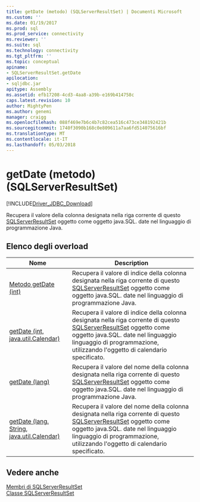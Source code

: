 ```yaml
---
title: getDate (metodo) (SQLServerResultSet) | Documenti Microsoft
ms.custom: ''
ms.date: 01/19/2017
ms.prod: sql
ms.prod_service: connectivity
ms.reviewer: ''
ms.suite: sql
ms.technology: connectivity
ms.tgt_pltfrm: ''
ms.topic: conceptual
apiname:
- SQLServerResultSet.getDate
apilocation:
- sqljdbc.jar
apitype: Assembly
ms.assetid: efb17208-4cd3-4aa8-a39b-e169b414758c
caps.latest.revision: 10
author: MightyPen
ms.author: genemi
manager: craigg
ms.openlocfilehash: 088f469e7b6c4b7c82cea516c473ce348192421b
ms.sourcegitcommit: 1740f3090b168c0e809611a7aa6fd514075616bf
ms.translationtype: MT
ms.contentlocale: it-IT
ms.lasthandoff: 05/03/2018
---
```

# <a name="getdate-method-sqlserverresultset"></a>getDate (metodo) (SQLServerResultSet)
[!INCLUDE[Driver_JDBC_Download](../../../includes/driver_jdbc_download.md)]

  Recupera il valore della colonna designata nella riga corrente di questo [SQLServerResultSet](../../../connect/jdbc/reference/sqlserverresultset-class.md) oggetto come oggetto java.SQL. date nel linguaggio di programmazione Java.  
  
## <a name="overload-list"></a>Elenco degli overload  
  
|Nome|Description|  
|----------|-----------------|  
|[Metodo getDate (int)](../../../connect/jdbc/reference/getdate-method-int-sqlserverresultset.md)|Recupera il valore di indice della colonna designata nella riga corrente di questo [SQLServerResultSet](../../../connect/jdbc/reference/sqlserverresultset-class.md) oggetto come oggetto java.SQL. date nel linguaggio di programmazione Java.|  
|[getDate (int, java.util.Calendar)](../../../connect/jdbc/reference/getdate-method-int-java-util-calendar-sqlserverresultset.md)|Recupera il valore di indice della colonna designata nella riga corrente di questo [SQLServerResultSet](../../../connect/jdbc/reference/sqlserverresultset-class.md) oggetto come oggetto java.SQL. date nel linguaggio linguaggio di programmazione, utilizzando l'oggetto di calendario specificato.|  
|[getDate (lang)](../../../connect/jdbc/reference/getdate-method-java-lang-string-sqlserverresultset.md)|Recupera il valore del nome della colonna designata nella riga corrente di questo [SQLServerResultSet](../../../connect/jdbc/reference/sqlserverresultset-class.md) oggetto come oggetto java.SQL. date nel linguaggio di programmazione Java.|  
|[getDate (lang. String, java.util.Calendar)](../../../connect/jdbc/reference/getdate-method-java-lang-string-java-util-calendar-sqlserverresultset.md)|Recupera il valore del nome della colonna designata nella riga corrente di questo [SQLServerResultSet](../../../connect/jdbc/reference/sqlserverresultset-class.md) oggetto come oggetto java.SQL. date nel linguaggio linguaggio di programmazione, utilizzando l'oggetto di calendario specificato.|  
  
## <a name="see-also"></a>Vedere anche  
 [Membri di SQLServerResultSet](../../../connect/jdbc/reference/sqlserverresultset-members.md)   
 [Classe SQLServerResultSet](../../../connect/jdbc/reference/sqlserverresultset-class.md)  
  
  
